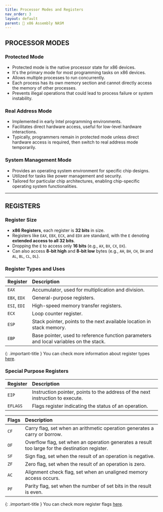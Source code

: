 ```yaml
---
title: Processor Modes and Registers
nav_order: 3
layout: default
parent: 🔲 x86 Assembly NASM
---
```


## **PROCESSOR MODES**

### **Protected Mode**
- Protected mode is the native processor state for x86 devices.
- It's the primary mode for most programming tasks on x86 devices.
- Allows multiple processes to run concurrently.
- Each process has its own memory section and cannot directly access the memory of other processes.
- Prevents illegal operations that could lead to process failure or system instability.

### **Real Address Mode**
- Implemented in early Intel programming environments.
- Facilitates direct hardware access, useful for low-level hardware interactions.
- Typically, programmers remain in protected mode unless direct hardware access is required, then switch to real address mode temporarily.

### **System Management Mode**
- Provides an operating system environment for specific chip designs.
- Utilized for tasks like power management and security.
- Tailored for particular chip architectures, enabling chip-specific operating system functionalities.

----

## **REGISTERS**

### **Register Size**
- **x86 Registers**, each register is **32 bits** in size.
- Registers like `EAX`, `EBX`, `ECX`, and `EDX` are standard, with the `E` denoting **extended access to all 32 bits**.
- Dropping the `E` to access only **16 bits** (e.g., `AX`, `BX`, `CX`, `DX`).
- Can also access **8-bit high** and **8-bit low** bytes (e.g., `AH`, `BH`, `CH`, `DH` and `AL`, `BL`, `CL`, `DL`).

### **Register Types and Uses**

| Register | Description |
|:---------|:------------|
| `EAX`    | Accumulator, used for multiplication and division. |
| `EBX`, `EDX` | General-purpose registers. |
| `ESI`, `EDI` | High-speed memory transfer registers. |
| `ECX`    | Loop counter register. |
| `ESP`    | Stack pointer, points to the next available location in stack memory. |
| `EBP`    | Base pointer, used to reference function parameters and local variables on the stack. |

{: .important-title }
You can check more information about register types [here](https://en.wikibooks.org/wiki/X86_Assembly/X86_Architecture).

### **Special Purpose Registers**

| Register | Description |
|:---------|:------------|
| `EIP`    | Instruction pointer, points to the address of the next instruction to execute. |
| `EFLAGS` | Flags register indicating the status of an operation. |

| Flags | Description |
|:------|:------------|
| `CF`  | Carry flag, set when an arithmetic operation generates a carry or borrow. |
| `OF`  | Overflow flag, set when an operation generates a result too large for the destination register. |
| `SF`  | Sign flag, set when the result of an operation is negative. |
| `ZF`  | Zero flag, set when the result of an operation is zero. |
| `AC`  | Alignment check flag, set when an unaligned memory access occurs. |
| `PF`  | Parity flag, set when the number of set bits in the result is even. |

{: .important-title }
You can check more register flags [here](https://en.wikipedia.org/wiki/FLAGS_register).